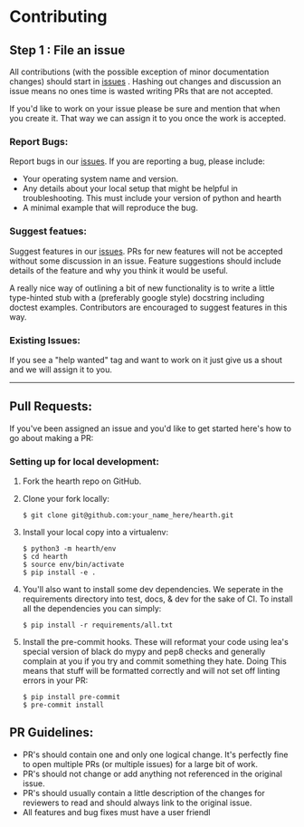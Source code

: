 # Contributing

## Step 1 : File an issue

All contributions (with the possible exception of minor documentation
changes) should start in [issues][] . Hashing out changes and discussion
an issue means no ones time is wasted writing PRs that are not accepted.

If you'd like to work on your issue please be sure and mention that when
you create it. That way we can assign it to you once the work is
accepted.

### Report Bugs:

Report bugs in our [issues][]. If you are reporting a bug, please
include:

-   Your operating system name and version.
-   Any details about your local setup that might be helpful in
    troubleshooting. This must include your version of python and
    hearth
-   A minimal example that will reproduce the bug.

### Suggest featues:

Suggest features in our [issues][]. PRs for new features will not be
accepted without some discussion in an issue. Feature suggestions should
include details of the feature and why you think it would be useful.

A really nice way of outlining a bit of new functionality is to write a
little type-hinted stub with a (preferably google style) docstring
including doctest examples. Contributors are encouraged to suggest
features in this way.

### Existing Issues:


If you see a "help wanted" tag and want to work on it just give us a
shout and we will assign it to you.

---

## Pull Requests:

If you've been assigned an issue and you'd like to get started here's
how to go about making a PR:

### Setting up for local development:

1.  Fork the hearth repo on GitHub.

2.  Clone your fork locally:

        $ git clone git@github.com:your_name_here/hearth.git

3.  Install your local copy into a virtualenv:

        $ python3 -m hearth/env
        $ cd hearth
        $ source env/bin/activate
        $ pip install -e .

4.  You'll also want to install some dev dependencies. We seperate in
    the requirements directory into test, docs, & dev for the sake of
    CI. To install all the dependencies you can simply:

        $ pip install -r requirements/all.txt

5.  Install the pre-commit hooks. These will reformat your code using
    lea's special version of black do mypy and pep8 checks and generally
    complain at you if you try and commit something they hate. Doing
    This means that stuff will be formatted correctly and will not set
    off linting errors in your PR:

        $ pip install pre-commit
        $ pre-commit install

## PR Guidelines:


-   PR's should contain one and only one logical change. It's perfectly
    fine to open multiple PRs (or multiple issues) for a large bit of
    work.
-   PR's should not change or add anything not referenced in the
    original issue.
-   PR's should usually contain a little description of the changes for
    reviewers to read and should always link to the original issue.
-   All features and bug fixes must have a user friendl

  [issues]: https://github.com/leaprovenzano/hearth/issues

